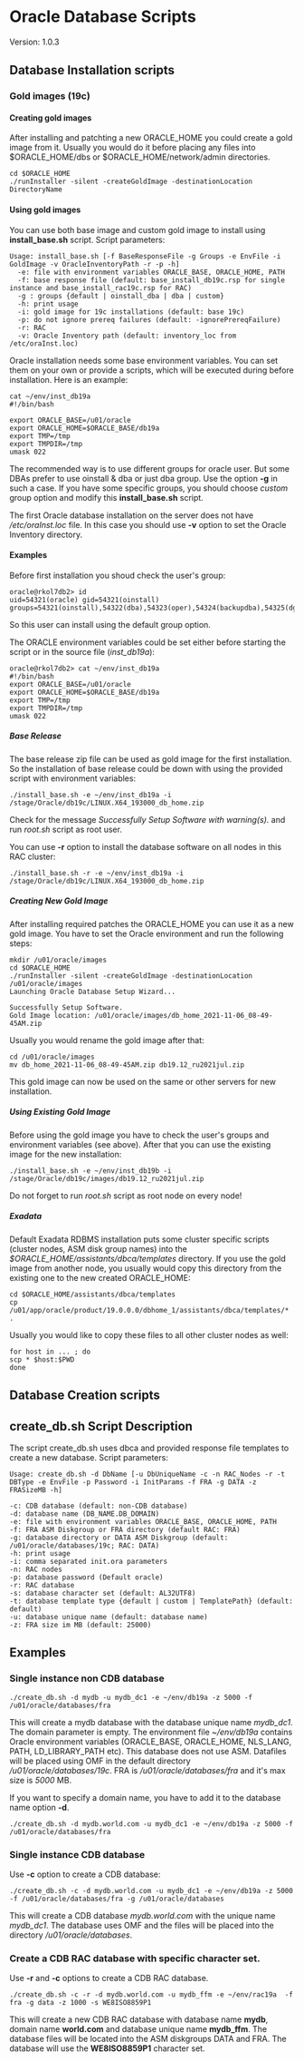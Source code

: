 # Oracle Database Scripts  

Version: 1.0.3

## Database Installation scripts  

### Gold images (19c)  

#### Creating gold images

After installing and patchting a new ORACLE_HOME you could create a gold image from it. Usually you would do it before placing any files into $ORACLE_HOME/dbs or $ORACLE_HOME/network/admin directories.

    cd $ORACLE_HOME
    ./runInstaller -silent -createGoldImage -destinationLocation DirectoryName


#### Using gold images

You can use both base image and custom gold image to install using **install_base.sh** script. Script parameters:  

    Usage: install_base.sh [-f BaseResponseFile -g Groups -e EnvFile -i GoldImage -v OracleInventoryPath -r -p -h] 
      -e: file with environment variables ORACLE_BASE, ORACLE_HOME, PATH  
      -f: base response file (default: base_install_db19c.rsp for single instance and base_install_rac19c.rsp for RAC)
      -g : groups {default | oinstall_dba | dba | custom}
      -h: print usage
      -i: gold image for 19c installations (default: base 19c)
      -p: do not ignore prereq failures (default: -ignorePrereqFailure)
      -r: RAC 
      -v: Oracle Inventory path (default: inventory_loc from /etc/oraInst.loc)

Oracle installation needs some base environment variables. You can set them on your own or provide a scripts, which will be executed during before installation. Here is an example:  

    cat ~/env/inst_db19a
    #!/bin/bash

    export ORACLE_BASE=/u01/oracle
    export ORACLE_HOME=$ORACLE_BASE/db19a
    export TMP=/tmp
    export TMPDIR=/tmp
    umask 022

The recommended way is to use different groups for oracle user. But some DBAs prefer to use oinstall & dba or just dba group. Use the option **-g** in such a case. If you have some specific groups, you should choose *custom* group option and modify this **install_base.sh** script.

The first Oracle database installation on the server does not have */etc/oraInst.loc* file. In this case you should use **-v** option to set the Oracle Inventory directory.


#### Examples

Before first installation you shoud check the user's group:

    oracle@rkol7db2> id 
    uid=54321(oracle) gid=54321(oinstall) groups=54321(oinstall),54322(dba),54323(oper),54324(backupdba),54325(dgdba),54326(kmdba),54330(racdba)

So this user can install using the default group option. 

The ORACLE environment variables could be set either before starting the script or in the source file (*inst_db19a*):

```
oracle@rkol7db2> cat ~/env/inst_db19a
#!/bin/bash
export ORACLE_BASE=/u01/oracle
export ORACLE_HOME=$ORACLE_BASE/db19a
export TMP=/tmp
export TMPDIR=/tmp
umask 022
```

##### Base Release  

The base release zip file can be used as gold image for the first installation. So the installation of base release could be down with using the provided script with environment variables:

    ./install_base.sh -e ~/env/inst_db19a -i /stage/Oracle/db19c/LINUX.X64_193000_db_home.zip

Check for the message *Successfully Setup Software with warning(s).* and run *root.sh* script as root user.

You can use **-r** option to install the database software on all nodes in this RAC cluster:

    ./install_base.sh -r -e ~/env/inst_db19a -i /stage/Oracle/db19c/LINUX.X64_193000_db_home.zip

##### Creating New Gold Image

After installing required patches the ORACLE_HOME you can use it as a new gold image. You have to set the Oracle environment and run the following steps:  

    mkdir /u01/oracle/images
    cd $ORACLE_HOME
    ./runInstaller -silent -createGoldImage -destinationLocation /u01/oracle/images
    Launching Oracle Database Setup Wizard...

    Successfully Setup Software.
    Gold Image location: /u01/oracle/images/db_home_2021-11-06_08-49-45AM.zip

Usually you would rename the gold image after that:

    cd /u01/oracle/images
    mv db_home_2021-11-06_08-49-45AM.zip db19.12_ru2021jul.zip

This gold image can now be used on the same or other servers for new installation.

##### Using Existing Gold Image

Before using the gold image you have to check the user's groups and environment variables (see above). After that you can use the existing image for the new installation:


    ./install_base.sh -e ~/env/inst_db19b -i /stage/Oracle/db19c/images/db19.12_ru2021jul.zip

Do not forget to run *root.sh* script as root node on every node!

##### Exadata

Default Exadata RDBMS installation puts some cluster specific scripts (cluster nodes, ASM disk group names) into the *$ORACLE_HOME/assistants/dbca/templates* directory. If you use the gold image from another node, you usually would copy this directory from the existing one to the new created ORACLE_HOME:

    cd $ORACLE_HOME/assistants/dbca/templates
    cp /u01/app/oracle/product/19.0.0.0/dbhome_1/assistants/dbca/templates/* .

Usually you would like to copy these files to all other cluster nodes as well:

    for host in ... ; do
    scp * $host:$PWD
    done

## Database Creation scripts  

## create_db.sh Script Description

The script create_db.sh uses dbca and provided response file templates to create a new database. Script parameters:  

    Usage: create_db.sh -d DbName [-u DbUniqueName -c -n RAC_Nodes -r -t DBType -e EnvFile -p Password -i InitParams -f FRA -g DATA -z FRASizeMB -h]

    -c: CDB database (default: non-CDB database)
    -d: database name (DB_NAME.DB_DOMAIN)
    -e: file with environment variables ORACLE_BASE, ORACLE_HOME, PATH  
    -f: FRA ASM Diskgroup or FRA directory (default RAC: FRA)
    -g: database directory or DATA ASM Diskgroup (default: /u01/oracle/databases/19c; RAC: DATA)
    -h: print usage  
    -i: comma separated init.ora parameters 
    -n: RAC nodes
    -p: database password (Default oracle)
    -r: RAC database
    -s: database character set (default: AL32UTF8)
    -t: database template type {default | custom | TemplatePath} (default: default)
    -u: database unique name (default: database name)
    -z: FRA size im MB (default: 25000)

## Examples

### Single instance non CDB database

    ./create_db.sh -d mydb -u mydb_dc1 -e ~/env/db19a -z 5000 -f /u01/oracle/databases/fra  

This will create a mydb database with the database unique name *mydb_dc1*. The domain parameter is empty. The environment file *~/env/db19a* contains Oracle environment variables (ORACLE_BASE, ORACLE_HOME, NLS_LANG, PATH, LD_LIBRARY_PATH etc). This database does not use ASM. Datafiles will be placed using OMF in the default directory */u01/oracle/databases/19c*. FRA is */u01/oracle/databases/fra* and it's max size is *5000* MB.

If you want to specify a domain name, you have to add it to the database name option **-d**.

    ./create_db.sh -d mydb.world.com -u mydb_dc1 -e ~/env/db19a -z 5000 -f /u01/oracle/databases/fra  

### Single instance CDB database

Use **-c** option to create a CDB database:

    ./create_db.sh -c -d mydb.world.com -u mydb_dc1 -e ~/env/db19a -z 5000 -f /u01/oracle/databases/fra -g /u01/oracle/databases

This will create a CDB database *mydb.world.com* with the unique name *mydb_dc1*. The database uses OMF and the files will be placed into the directory */u01/oracle/databases*.


### Create a CDB RAC database with specific character set.

Use **-r** and **-c** options to create a CDB RAC database.

    ./create_db.sh -c -r -d mydb.world.com -u mydb_ffm -e ~/env/rac19a  -f fra -g data -z 1000 -s WE8ISO8859P1

This will create a new CDB RAC database with database name **mydb**, domain name **world.com** and database unique name **mydb_ffm**. The database files will be located into the ASM diskgroups DATA and FRA. The database will use the **WE8ISO8859P1** character set.